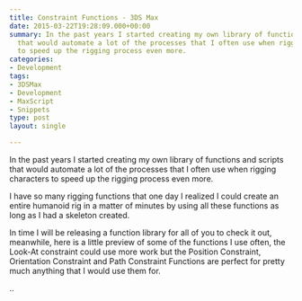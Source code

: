 ```yaml
---
title: Constraint Functions - 3DS Max
date: 2015-03-22T19:28:09.000+00:00
summary: In the past years I started creating my own library of functions and scripts
  that would automate a lot of the processes that I often use when rigging characters
  to speed up the rigging process even more.
categories:
- Development
tags:
- 3DSMax
- Development
- MaxScript
- Snippets
type: post
layout: single

---
```

In the past years I started creating my own library of functions and scripts that would automate a lot of the processes that I often use when rigging characters to speed up the rigging process even more.

I have so many rigging functions that one day I realized I could create an entire humanoid rig in a matter of minutes by using all these functions as long as I had a skeleton created.

In time I will be releasing a function library for all of you to check it out, meanwhile, here is a little preview of some of the functions I use often, the Look-At constraint could use more work but the Position Constraint, Orientation Constraint and Path Constraint Functions are perfect for pretty much anything that I would use them for.

..

<script src="https://gist.github.com/pepetd/5a711703608c93e4f25e4bb102e59b71.js"></script>
